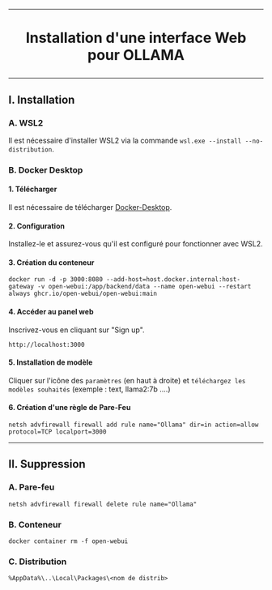 ---------------------------------------------------------------------------------------------------------------------------------------------------------
# <p align='center'> Installation d'une interface Web pour OLLAMA</p>
---------------------------------------------------------------------------------------------------------------------------------------------------------
## I. Installation
### A. WSL2
Il est nécessaire d'installer WSL2 via la commande `wsl.exe --install --no-distribution`.


### B. Docker Desktop
#### 1. Télécharger
Il est nécessaire de télécharger [Docker-Desktop](https://desktop.docker.com/win/main/amd64/Docker%20Desktop%20Installer.exe).

#### 2. Configuration
Installez-le et assurez-vous qu'il est configuré pour fonctionner avec WSL2.

#### 3. Création du conteneur
```
docker run -d -p 3000:8080 --add-host=host.docker.internal:host-gateway -v open-webui:/app/backend/data --name open-webui --restart always ghcr.io/open-webui/open-webui:main
```

#### 4. Accéder au panel web
Inscrivez-vous en cliquant sur "Sign up".
```
http://localhost:3000
```

#### 5. Installation de modèle
Cliquer sur l'icône des `paramètres` (en haut à droite) et `téléchargez les modèles souhaités` (exemple : text, llama2:7b ....)


#### 6. Création d'une règle de Pare-Feu
```
netsh advfirewall firewall add rule name="Ollama" dir=in action=allow protocol=TCP localport=3000
```


---------------------------------------------------------------------------------------------------------------------------------------------------------
## II. Suppression
### A. Pare-feu
```
netsh advfirewall firewall delete rule name="Ollama"
```

### B. Conteneur
```
docker container rm -f open-webui
```

### C. Distribution
```
%AppData%\..\Local\Packages\<nom de distrib>
```
